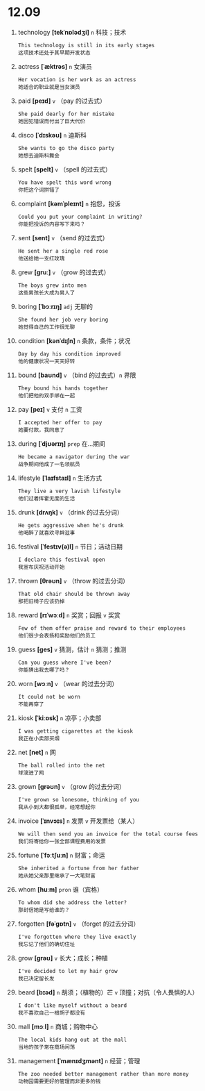 # 12.09

1. technology **[tekˈnɒlədʒi]** `n` 科技；技术

   ```
   This technology is still in its early stages
   这项技术还处于其早期开发状态
   ```

2. actress **[ˈæktrəs]** `n` 女演员

   ```
   Her vocation is her work as an actress
   她适合的职业就是当女演员
   ```

3. paid **[peɪd]** `v` （pay 的过去式）

   ```
   She paid dearly for her mistake
   她因犯错误而付出了巨大代价
   ```

4. disco **[ˈdɪskəʊ]** `n` 迪斯科

   ```
   She wants to go the disco party
   她想去迪斯科舞会
   ```

5. spelt **[spelt]** `v` （spell 的过去式）

   ```
   You have spelt this word wrong
   你把这个词拼错了
   ```

6. complaint **[kəmˈpleɪnt]** `n` 抱怨，投诉

   ```
   Could you put your complaint in writing?
   你能把投诉的内容写下来吗？
   ```

7. sent **[sent]** `v` （send 的过去式）

   ```
   He sent her a single red rose
   他送给她一支红玫瑰
   ```

8. grew **[ɡruː]** `v` （grow 的过去式）

   ```
   The boys grew into men
   这些男孩长大成为男人了
   ```

9. boring **[ˈbɔːrɪŋ]** `adj` 无聊的

   ```
   She found her job very boring
   她觉得自己的工作很无聊
   ```

10. condition **[kənˈdɪʃn]** `n` 条款，条件；状况

    ```
    Day by day his condition improved
    他的健康状况一天天好转
    ```

11. bound **[baʊnd]** `v` （bind 的过去式）`n` 界限

    ```
    They bound his hands together
    他们把他的双手绑在一起
    ```

12. pay **[peɪ]** `v` 支付 `n` 工资

    ```
    I accepted her offer to pay
    她要付款，我同意了
    ```

13. during **[ˈdjʊərɪŋ]** `prep` 在...期间

    ```
    He became a navigator during the war
    战争期间他成了一名领航员
    ```

14. lifestyle **[ˈlaɪfstaɪl]** `n` 生活方式

    ```
    They live a very lavish lifestyle
    他们过着挥霍无度的生活
    ```

15. drunk **[drʌŋk]** `v` （drink 的过去分词）

    ```
    He gets aggressive when he's drunk
    他喝醉了就喜欢寻衅滋事
    ```

16. festival **[ˈfestɪv(ə)l]** `n` 节日；活动日期

    ```
    I declare this festival open
    我宣布庆祝活动开始
    ```

17. thrown **[θrəʊn]** `v` （throw 的过去分词）

    ```
    That old chair should be thrown away
    那把旧椅子应该扔掉
    ```

18. reward **[rɪˈwɔːd]** `n` 奖赏；回报 `v` 奖赏

    ```
    Few of them offer praise and reward to their employees
    他们很少会表扬和奖励他们的员工
    ```

19. guess **[ɡes]** `v` 猜测，估计 `n` 猜测；推测

    ```
    Can you guess where I've been?
    你能猜出我去哪了吗？
    ```

20. worn **[wɔːn]** `v` （wear 的过去分词）

    ```
    It could not be worn
    不能再穿了
    ```

21. kiosk **[ˈkiːɒsk]** `n` 凉亭；小卖部

    ```
    I was getting cigarettes at the kiosk
    我正在小卖部买烟
    ```

22. net **[net]** `n` 网

    ```
    The ball rolled into the net
    球滚进了网
    ```

23. grown **[ɡrəʊn]** `v` （grow 的过去分词）

    ```
    I've grown so lonesome, thinking of you
    我从小到大都很孤单，经常想起你
    ```

24. invoice **[ˈɪnvɔɪs]** `n` 发票 `v` 开发票给（某人）

    ```
    We will then send you an invoice for the total course fees
    我们将寄给你一张全部课程费用的发票
    ```

25. fortune **[ˈfɔːtʃuːn]** `n` 财富；命运

    ```
    She inherited a fortune from her father
    她从她父亲那里继承了一大笔财富
    ```

26. whom **[huːm]** `pron` 谁（宾格）

    ```
    To whom did she address the letter?
    那封信她是写给谁的？
    ```

27. forgotten **[fəˈɡɒtn]** `v` （forget 的过去分词）

    ```
    I've forgotten where they live exactly
    我忘记了他们的确切住址
    ```

28. grow **[ɡrəʊ]** `v` 长大；成长；种植

    ```
    I've decided to let my hair grow
    我已决定留长发
    ```

29. beard **[bɪəd]** `n` 胡须；（植物的）芒 `v` 顶撞；对抗（令人畏惧的人）

    ```
    I don't like myself without a beard
    我不喜欢自己一根胡子都没有
    ```

30. mall **[mɔːl]** `n` 商城；购物中心

    ```
    The local kids hang out at the mall
    当地的孩子常在商场闲荡
    ```

31. management **[ˈmænɪdʒmənt]** `n` 经营；管理
    ```
    The zoo needed better management rather than more money
    动物园需要更好的管理而非更多的钱
    ```
